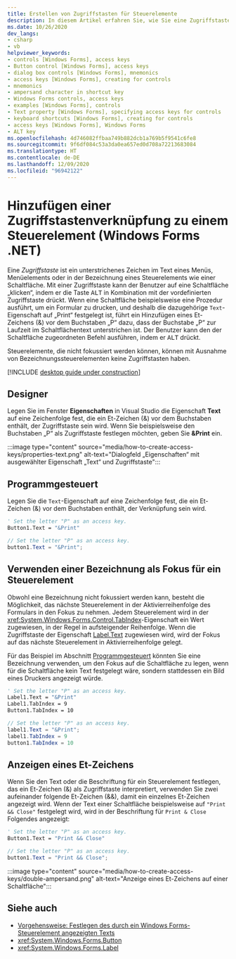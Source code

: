 ```yaml
---
title: Erstellen von Zugriffstasten für Steuerelemente
description: In diesem Artikel erfahren Sie, wie Sie eine Zugriffstastenverknüpfung für ein Steuerelement oder eine Bezeichnung in Windows Forms für .NET festlegen.
ms.date: 10/26/2020
dev_langs:
- csharp
- vb
helpviewer_keywords:
- controls [Windows Forms], access keys
- Button control [Windows Forms], access keys
- dialog box controls [Windows Forms], mnemonics
- access keys [Windows Forms], creating for controls
- mnemonics
- ampersand character in shortcut key
- Windows Forms controls, access keys
- examples [Windows Forms], controls
- Text property [Windows Forms], specifying access keys for controls
- keyboard shortcuts [Windows Forms], creating for controls
- access keys [Windows Forms], Windows Forms
- ALT key
ms.openlocfilehash: 4d746082ffbaa749b882dcb1a769b5f9541c6fe8
ms.sourcegitcommit: 9f6df084c53a3da0ea657ed0d708a72213683084
ms.translationtype: HT
ms.contentlocale: de-DE
ms.lasthandoff: 12/09/2020
ms.locfileid: "96942122"
---
```

# <a name="add-an-access-key-shortcut-to-a-control-windows-forms-net"></a>Hinzufügen einer Zugriffstastenverknüpfung zu einem Steuerelement (Windows Forms .NET)

Eine *Zugriffstaste* ist ein unterstrichenes Zeichen im Text eines Menüs, Menüelements oder in der Bezeichnung eines Steuerelements wie einer Schaltfläche. Mit einer Zugriffstaste kann der Benutzer auf eine Schaltfläche „klicken“, indem er die Taste <kbd>ALT</kbd> in Kombination mit der vordefinierten Zugriffstaste drückt. Wenn eine Schaltfläche beispielsweise eine Prozedur ausführt, um ein Formular zu drucken, und deshalb die dazugehörige `Text`-Eigenschaft auf „Print“ festgelegt ist, führt ein Hinzufügen eines Et-Zeichens (&) vor dem Buchstaben „P“ dazu, dass der Buchstabe „P“ zur Laufzeit im Schaltflächentext unterstrichen ist. Der Benutzer kann den der Schaltfläche zugeordneten Befehl ausführen, indem er <kbd>ALT</kbd> drückt.

Steuerelemente, die nicht fokussiert werden können, können mit Ausnahme von Bezeichnungssteuerelementen keine Zugriffstasten haben.

[!INCLUDE [desktop guide under construction](../../includes/desktop-guide-preview-note.md)]

## <a name="designer"></a>Designer

Legen Sie im Fenster **Eigenschaften** in Visual Studio die Eigenschaft **Text** auf eine Zeichenfolge fest, die ein Et-Zeichen (&) vor dem Buchstaben enthält, der Zugriffstaste sein wird. Wenn Sie beispielsweise den Buchstaben „P“ als Zugriffstaste festlegen möchten, geben Sie **&Print** ein.

:::image type="content" source="media/how-to-create-access-keys/properties-text.png" alt-text="Dialogfeld „Eigenschaften“ mit ausgewählter Eigenschaft „Text“ und Zugriffstaste":::

## <a name="programmatic"></a>Programmgesteuert

Legen Sie die `Text`-Eigenschaft auf eine Zeichenfolge fest, die ein Et-Zeichen (&) vor dem Buchstaben enthält, der Verknüpfung sein wird.

```vb
' Set the letter "P" as an access key.
Button1.Text = "&Print"
```

```csharp
// Set the letter "P" as an access key.
button1.Text = "&Print";
```

## <a name="use-a-label-to-focus-a-control"></a>Verwenden einer Bezeichnung als Fokus für ein Steuerelement

Obwohl eine Bezeichnung nicht fokussiert werden kann, besteht die Möglichkeit, das nächste Steuerelement in der Aktivierreihenfolge des Formulars in den Fokus zu nehmen. Jedem Steuerelement wird in der <xref:System.Windows.Forms.Control.TabIndex>-Eigenschaft ein Wert zugewiesen, in der Regel in aufsteigender Reihenfolge. Wenn die Zugriffstaste der Eigenschaft [Label.Text](xref:System.Windows.Forms.Label.Text) zugewiesen wird, wird der Fokus auf das nächste Steuerelement in Aktivierreihenfolge gelegt.

Für das Beispiel im Abschnitt [Programmgesteuert](#programmatic) könnten Sie eine Bezeichnung verwenden, um den Fokus auf die Schaltfläche zu legen, wenn für die Schaltfläche kein Text festgelegt wäre, sondern stattdessen ein Bild eines Druckers angezeigt würde.

```vb
' Set the letter "P" as an access key.
Label1.Text = "&Print"
Label1.TabIndex = 9
Button1.TabIndex = 10
```

```csharp
// Set the letter "P" as an access key.
label1.Text = "&Print";
label1.TabIndex = 9
button1.TabIndex = 10
```

## <a name="display-an-ampersand"></a>Anzeigen eines Et-Zeichens

Wenn Sie den Text oder die Beschriftung für ein Steuerelement festlegen, das ein Et-Zeichen (&) als Zugriffstaste interpretiert, verwenden Sie zwei aufeinander folgende Et-Zeichen (&&), damit ein einzelnes Et-Zeichen angezeigt wird. Wenn der Text einer Schaltfläche beispielsweise auf `"Print && Close"` festgelegt wird, wird in der Beschriftung für `Print & Close` Folgendes angezeigt:

```vb
' Set the letter "P" as an access key.
Button1.Text = "Print && Close"
```

```csharp
// Set the letter "P" as an access key.
button1.Text = "Print && Close";
```

:::image type="content" source="media/how-to-create-access-keys/double-ampersand.png" alt-text="Anzeige eines Et-Zeichens auf einer Schaltfläche":::

## <a name="see-also"></a>Siehe auch

- [Vorgehensweise: Festlegen des durch ein Windows Forms-Steuerelement angezeigten Texts](how-to-set-the-display-text.md)
- <xref:System.Windows.Forms.Button>
- <xref:System.Windows.Forms.Label>
